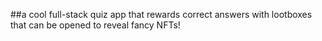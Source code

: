 ##a cool full-stack quiz app that rewards correct answers with lootboxes that can be opened to reveal fancy NFTs!

